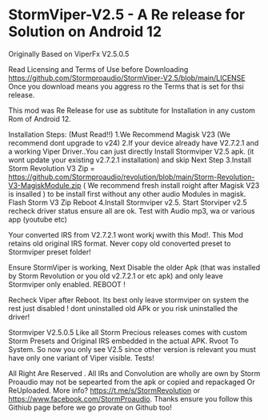 # StormViper-V2.5 -  A Re release for Solution on Android 12
Originally Based on ViperFx V2.5.0.5 

Read Licensing and Terms of Use before Downloading https://github.com/Stormproaudio/StormViper-V2.5/blob/main/LICENSE
Once you download means you aggress ro the Terms that is set for thsi release.

This mod was Re Release for use as subtitute for Installation in any custom Rom of Android 12. 

Installation Steps: (Must Read!!)
1.We Recommend Magisk V23 (We recommend dont upgrade to v24) 
2.If your device already have V2.7.2.1 and a working Viper Driver..You can just directly Install Stormviper V2.5 apk. (it wont update your existing v2.7.2.1 installation) and skip Next Step
3.Install Storm Revolution V3 Zip = https://github.com/Stormproaudio/revolution/blob/main/Storm-Revolution-V3-MagiskModule.zip ( We recommend fresh install roight after Magisk V23 is insalled ) to be install first without any other audio Modules in magisk. Flash Storm V3 Zip Reboot
4.Install Stormviper v2.5. Start Storviper v2.5 recheck driver status ensure all are ok. Test with Audio mp3, wa or various app (youtube etc)

Your converted IRS from V2.7.2.1 wont workj wwith this Mod!. This Mod retains old original IRS format. Never copy old conoverted preset to Stormviper preset folder!

Ensure StormViper is working, Next Disable the older Apk (that was installed by Storm Revolution or you old v2.7.2.1 or etc apk) 
 and only leave Stormviper only enabled. REBOOT !

Recheck Viper after Reboot. Its best only leave stormviper on system the rest just disabled ! dont uninstalled old APk or you risk uninstalled the driver!
 
Stormviper V2.5.0.5 Like all Storm Precious releases comes with custom Storm Presets and Original IRS embedded in the actual APK.
Rvoot To System. So now you only see V2.5 since other version is relevant you must have only one variant of Viper visible. Tests!

All Right Are Reserved . All IRs and Convolution are wholly are own by Storm Proaudio may not be sepearted from the apk or copied and repackaged Or ReUploaded.
More info? https://t.me/s/StormRevolution or https://www.facebook.com/StormProaudio. Thanks ensure you follow this Githiub page before we go provate on Github too!
